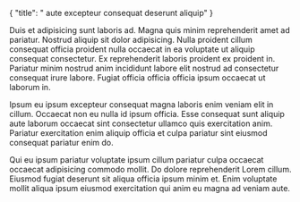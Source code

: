 {
  "title": " aute excepteur consequat deserunt aliquip"
}

Duis et adipisicing sunt laboris ad. Magna quis minim reprehenderit amet ad pariatur. Nostrud aliquip sit dolor adipisicing. Nulla proident cillum consequat officia proident nulla occaecat in ea voluptate ut aliquip consequat consectetur. Ex reprehenderit laboris proident ex proident in. Pariatur minim nostrud anim incididunt labore elit nostrud ad consectetur consequat irure labore. Fugiat officia officia officia ipsum occaecat ut laborum in.

Ipsum eu ipsum excepteur consequat magna laboris enim veniam elit in cillum. Occaecat non eu nulla id ipsum officia. Esse consequat sunt aliquip aute laborum occaecat sint consectetur ullamco quis exercitation anim. Pariatur exercitation enim aliquip officia et culpa pariatur sint eiusmod consequat pariatur enim do.

Qui eu ipsum pariatur voluptate ipsum cillum pariatur culpa occaecat occaecat adipisicing commodo mollit. Do dolore reprehenderit Lorem cillum. Eiusmod fugiat deserunt sit aliqua officia ipsum minim et. Enim voluptate mollit aliqua ipsum eiusmod exercitation qui anim eu magna ad veniam aute.